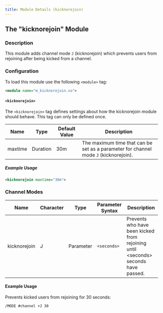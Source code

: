 ```yaml
---
title: Module Details (kicknorejoin)
---
```


## The "kicknorejoin" Module

### Description

This module adds channel mode `J` (kicknorejoin) which prevents users from rejoining after being kicked from a channel.

### Configuration

To load this module use the following `<module>` tag:

```xml
<module name="m_kicknorejoin.so">
```

#### `<kicknorejoin>`

The `<kicknorejoin>` tag defines settings about how the kicknorejoin module should behave. This tag can only be defined once.

Name    | Type     | Default Value | Description
------- | -------- | ------------- | -----------
maxtime | Duration | 30m           | The maximum time that can be set as a parameter for channel mode `J` (kicknorejoin).

##### Example Usage

```xml
<kicknorejoin maxtime="30m">
```

### Channel Modes

Name         | Character | Type      | Parameter Syntax | Description
------------ | --------- | --------- | ---------------- | -----------
kicknorejoin | J         | Parameter | `<seconds>`      | Prevents who have been kicked from rejoining until &lt;seconds&gt; seconds have passed.

#### Example Usage

Prevents kicked users from rejoining for 30 seconds:

```plaintext
/MODE #channel +J 30
```
